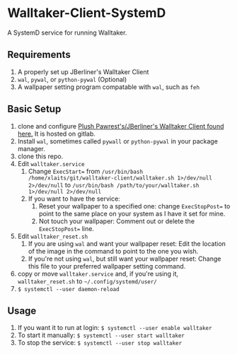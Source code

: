 # Walltaker-Client-SystemD
A SystemD service for running Walltaker.

## Requirements
1. A properly set up JBerliner's Walltaker Client
2. `wal`, `pywal`, or `python-pywal` (Optional)
3. A wallpaper setting program compatable with `wal`, such as `feh`

## Basic Setup
1. clone and configure [Plush Pawrest's/JBerliner's Walltaker Client found here.](https://gitlab.com/JBerliner/walltaker-client) It is hosted on gitlab.
2. Install `wal`, sometimes called `pywall` or `python-pywal` in your package manager.
3. clone this repo.
4. Edit `walltaker.service`
     1. Change `ExecStart=` from `/usr/bin/bash /home/xlaits/git/walltaker-client/walltaker.sh 1>/dev/null 2>/dev/null` to `/usr/bin/bash /path/to/your/walltaker.sh 1>/dev/null 2>/dev/null`
     2. If you want to have the service:
        1. Reset your wallpaper to a specified one: change `ExecStopPost=` to point to the same place on your system as I have it set for mine.
        2. Not touch your wallpaper: Comment out or delete the `ExecStopPost=` line.
5. Edit `walltaker_reset.sh`
    1. If you are using `wal` and want your wallpaper reset: Edit the location of the image in the command to point to the one you wish.
    2. If you're not using `wal`, but still want your wallpaper reset: Change this file to your preferred wallpaper setting command.
6. copy or move `walltaker.service` and, if you're using it, `walltaker_reset.sh` to `~/.config/systemd/user/`
7. `$ systemctl --user daemon-reload`

## Usage

1. If you want it to run at login: `$ systemctl --user enable walltaker`
2. To start it manually: `$ systemctl --user start walltaker`
3. To stop the service: `$ systemctl --user stop walltaker`
